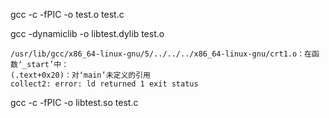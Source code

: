  gcc -c -fPIC -o test.o test.c
 
  gcc -dynamiclib -o libtest.dylib test.o
  ```
 /usr/lib/gcc/x86_64-linux-gnu/5/../../../x86_64-linux-gnu/crt1.o：在函数‘_start’中：
 (.text+0x20)：对‘main’未定义的引用
 collect2: error: ld returned 1 exit status

 ```
 
 
 gcc -c -fPIC -o libtest.so test.c 
 
 